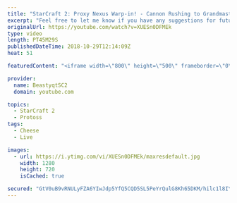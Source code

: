 ```yaml
---
title: "StarCraft 2: Proxy Nexus Warp-in! - Cannon Rushing to Grandmaster - Episode 3"
excerpt: "Feel free to let me know if you have any suggestions for future videos. I hope you guys enjoy this one!  Check out my stream on twitch if you enjoy my YouTube content. I stream about 5/7 days a week - stream start time is around 5 PM CET. Link to my stream is down below.  JOIN MY DISCORD CHANNEL @ https://discord.gg/aJMGAEn"
originalUrl: https://youtube.com/watch?v=XUESn0DFMEk
type: video
length: PT45M29S
publishedDateTime: 2018-10-29T12:14:09Z
heat: 51

featuredContent: "<iframe width=\"800\" height=\"500\" frameborder=\"0\" src=\"https://www.youtube.com/embed/XUESn0DFMEk\" allow=\"accelerometer; autoplay; encrypted-media; gyroscope; picture-in-picture\" allowfullscreen></iframe>"

provider:
  name: BeastyqtSC2
  domain: youtube.com

topics:
  - StarCraft 2
  - Protoss
tags:
  - Cheese
  - Live

images:
  - url: https://i.ytimg.com/vi/XUESn0DFMEk/maxresdefault.jpg
    width: 1280
    height: 720
    isCached: true

secured: "GtV0uB9vRNULyFZA6YIwJdp5YfQ5CQD5SL5PeYrQulG8Kh65DKM/hilc1l8IY7K5qknGHfhV+QfjmRja1b2hT7TIX+6Y9uRwMJxOm3ZsRP69tS+wyjH2hT7SXTZCD8fPfBFnCQW2Sh5dKSLEKLvdA8w9GqihACmjt0sqmOzn9i9jQu57MD23M22W1gsHgrNTdumrthNCUa7YQfpKi7Fb1/0smb6fbBlEpli4KQDixoRe4Jmb5nUwKcGPdN9UR77MW9uJ6QFaJxxykdscVAlTPIKu+lL9nAyRqSIx2Yc52NDnizNf/YS81NsmwsCreskKfDQij3Y7uQesPymEQsc3V0J/BxTVkrsOsFZbONDezzVMqcI0rKRW3nvXxV3LeegSzO3XTXij0au6OabNx5cHdGJjxl1nQTHAHs1xLQMsUAE=;JxAwvi2lj0WA/ZUCF6yyQg=="
---
```


